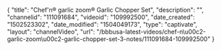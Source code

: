 {
    "title": "Chef'n&reg; garlic zoom&reg; Garlic Chopper Set",
    "description": "",
    "channelid": "111091684",
    "videoid": "109992500",
    "date_created": "1502523302",
    "date_modified": "1504049173",
    "type": "captivate",
    "layout": "channelVideo",
    "url": "\/bbbusa-latest-videos\/chef-n\u00c2-garlic-zoom\u00c2-garlic-chopper-set-3-notes\/111091684-109992500"
}